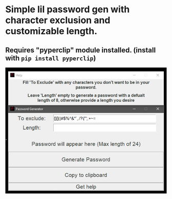 # Simple lil password gen with character exclusion and customizable length.
## Requires "pyperclip" module installed. (install with `pip install pyperclip`)
![What it looks like](new_pwgen.png)
